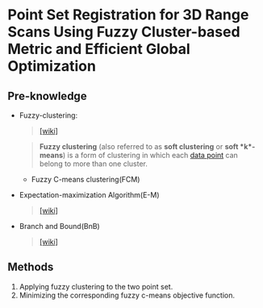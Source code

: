 # Point Set Registration for 3D Range Scans Using Fuzzy Cluster-based Metric and Efficient Global Optimization

## Pre-knowledge

- Fuzzy-clustering:

  > [[wiki]](https://en.wikipedia.org/wiki/Fuzzy_clustering)

  > **Fuzzy clustering** (also referred to as **soft clustering** or **soft \*k\*-means**) is a form of clustering in which each [data point](https://en.wikipedia.org/wiki/Data_point) can belong to more than one cluster.

  - Fuzzy C-means clustering(FCM)

- Expectation-maximization Algorithm(E-M)

  > [[wiki]](https://en.wikipedia.org/wiki/Expectation%E2%80%93maximization_algorithm)

- Branch and Bound(BnB)

  > [[wiki]](https://en.wikipedia.org/wiki/Branch_and_bound)

## Methods

1. Applying fuzzy clustering to the two point set. 
2. Minimizing the corresponding fuzzy c-means objective function.